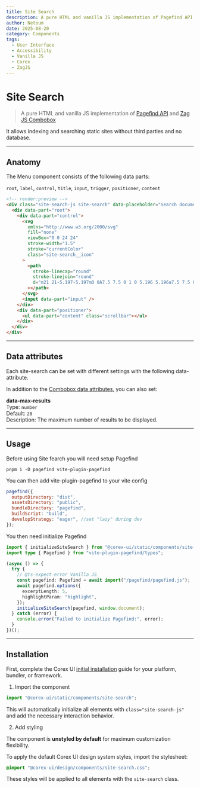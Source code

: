 ```yaml
---
title: Site Search
description: A pure HTML and vanilla JS implementation of Pagefind API and Zag JS Combobox
author: Netoum
date: 2025-08-20
category: Components
tags:
  - User Interface
  - Accessibility
  - Vanilla JS
  - Corex
  - ZagJS
---
```


# Site Search

> A pure HTML and vanilla JS implementation of [Pagefind API](https://pagefind.app/) and [Zag JS Combobox](https://zagjs.com/components/react/combobox)

It allows indexing and searching static sites without third parties and no database.

---

## Anatomy

The Menu component consists of the following data parts:

`root`, `label`, `control`, `title`, `input`, `trigger`, `positioner`, `content`

```html
<!-- render:preview -->
<div class="site-search-js site-search" data-placeholder="Search documentation">
  <div data-part="root">
    <div data-part="control">
      <svg
        xmlns="http://www.w3.org/2000/svg"
        fill="none"
        viewBox="0 0 24 24"
        stroke-width="1.5"
        stroke="currentColor"
        class="site-search__icon"
      >
        <path
          stroke-linecap="round"
          stroke-linejoin="round"
          d="m21 21-5.197-5.197m0 0A7.5 7.5 0 1 0 5.196 5.196a7.5 7.5 0 0 0 10.607 10.607Z"
        ></path>
      </svg>
      <input data-part="input" />
    </div>
    <div data-part="positioner">
      <ul data-part="content" class="scrollbar"></ul>
    </div>
  </div>
</div>
```

---

## Data attributes

Each site-search can be set with different settings with the following data-attribute.

In addition to the [Combobox data attributes](/components/combobox), you can also set:

**data-max-results**  
Type: `number`  
Default: `20`  
Description: The maximum number of results to be displayed.

---

## Usage

Before using Site fearch you will need setup Pagefind

`pnpm i -D pagefind vite-plugin-pagefind`

You can then add vite-plugin-pagefind to your vite config

```js
pagefind({
  outputDirectory: "dist",
  assetsDirectory: "public",
  bundleDirectory: "pagefind",
  buildScript: "build",
  developStrategy: "eager", //set "lazy" during dev
});
```

You then need initialize Pagefind

```ts
import { initializeSiteSearch } from "@corex-ui/static/components/site-search";
import type { Pagefind } from "vite-plugin-pagefind/types";

(async () => {
  try {
    // @ts-expect-error Vanilla JS
    const pagefind: Pagefind = await import("/pagefind/pagefind.js");
    await pagefind.options({
      excerptLength: 5,
      highlightParam: "highlight",
    });
    initializeSiteSearch(pagefind, window.document);
  } catch (error) {
    console.error("Failed to initialize Pagefind:", error);
  }
})();
```

---

## Installation

First, complete the Corex UI [initial installation](/installation/introduction) guide for your platform, bundler, or framework.

1. Import the component

```ts
import "@corex-ui/static/components/site-search";
```

This will automatically initialize all elements with `class="site-search-js"` and add the necessary interaction behavior.

2. Add styling

The component is **unstyled by default** for maximum customization flexibility.

To apply the default Corex UI design system styles, import the stylesheet:

```css
@import "@corex-ui/design/components/site-search.css";
```

These styles will be applied to all elements with the `site-search` class.
